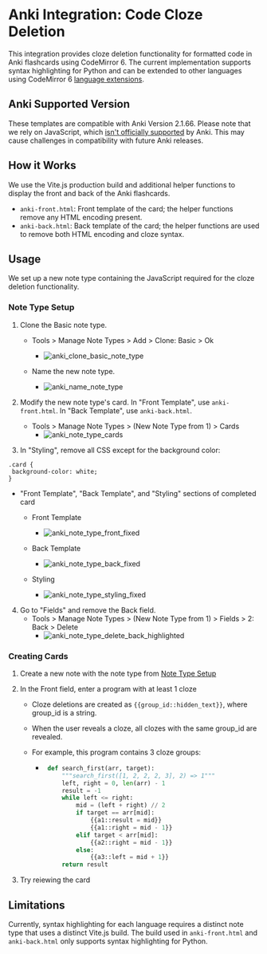 # Anki Integration: Code Cloze Deletion 
This integration provides cloze deletion functionality for formatted code in Anki flashcards using CodeMirror 6. The current implementation supports syntax highlighting for Python and can be extended to other languages using CodeMirror 6 [language extensions](https://codemirror.net/#languages).

## Anki Supported Version 
These templates are compatible with Anki Version 2.1.66. Please note that we rely on JavaScript, which [isn't officially supported](https://docs.ankiweb.net/templates/styling.html#javascript) by Anki. This may cause challenges in compatibility with future Anki releases.

## How it Works
We use the Vite.js production build and additional helper functions to display the front and back of the Anki flashcards. 

- `anki-front.html`: Front template of the card; the helper functions remove any HTML encoding present. 
- `anki-back.html`: Back template of the card; the helper functions are used to remove both HTML encoding and cloze syntax. 

## Usage
We set up a new note type containing the JavaScript required for the cloze deletion functionality. 
### Note Type Setup
1. Clone the Basic note type.

   - Tools > Manage Note Types > Add > Clone: Basic > Ok
     
      - ![anki_clone_basic_note_type](https://github.com/chan-w/code-cloze/assets/40780153/e3f4dd44-5ede-432e-a720-bd9b2ad29b4c)

   - Name the new note type.
     
      - ![anki_name_note_type](https://github.com/chan-w/code-cloze/assets/40780153/a0cd0f0b-28f3-499f-b727-379e0d943ffa)


2. Modify the new note type's card. In "Front Template", use `anki-front.html`. In "Back Template", use `anki-back.html`.

   - Tools > Manage Note Types > (New Note Type from 1) > Cards
     - ![anki_note_type_cards](https://github.com/chan-w/code-cloze/assets/40780153/b117fded-babe-42af-8cf9-432ee88515fc)

 


3. In "Styling", remove all CSS except for the background color:

```
.card {
 background-color: white;
}
```

   - "Front Template", "Back Template", and "Styling" sections of completed card
      - Front Template
         - ![anki_note_type_front_fixed](https://github.com/chan-w/code-cloze/assets/40780153/ce272cef-c9b5-40b0-8e56-630fa4df4745)

      - Back Template
         - ![anki_note_type_back_fixed](https://github.com/chan-w/code-cloze/assets/40780153/3ca8f262-d413-484a-a1b3-1f851779d152)

      - Styling
         - ![anki_note_type_styling_fixed](https://github.com/chan-w/code-cloze/assets/40780153/87127b54-e87a-4941-8052-3b15406208db)



4. Go to "Fields" and remove the Back field.
   - Tools > Manage Note Types > (New Note Type from 1) > Fields > 2: Back > Delete
     - ![anki_note_type_delete_back_highlighted](https://github.com/chan-w/code-cloze/assets/40780153/99812e3d-a4fa-4f42-96b1-0a3ac8a0e11b)
       


### Creating Cards
1. Create a new note with the note type from [Note Type Setup](#note-type-setup)
2. In the Front field, enter a program with at least 1 cloze
   - Cloze deletions are created as `{{group_id::hidden_text}}`, where group_id is a string.
   - When the user reveals a cloze, all clozes with the same group_id are revealed.
   - For example, this program contains 3 cloze groups:
     
      - ```python
         def search_first(arr, target):
             """search_first([1, 2, 2, 2, 3], 2) => 1"""
             left, right = 0, len(arr) - 1
             result = -1
             while left <= right:
                 mid = (left + right) // 2
                 if target == arr[mid]:
                     {{a1::result = mid}}
                     {{a1::right = mid - 1}}
                 elif target < arr[mid]:
                     {{a2::right = mid - 1}}
                 else:
                     {{a3::left = mid + 1}}
             return result
         ```

3. Try reiewing the card 


## Limitations
Currently, syntax highlighting for each language requires a distinct note type that uses a distinct Vite.js build. The build used in `anki-front.html` and `anki-back.html` only supports syntax highlighting for Python.

